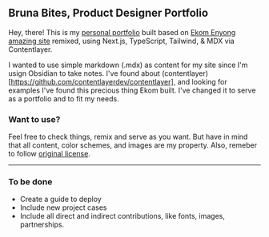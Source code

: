 
## Bruna Bites, Product Designer Portfolio

Hey, there! This is my [personal portfolio](https://bruna.design/) built based on [Ekom Enyong amazing site](https://github.com/ekomenyong/kommy-mdx) remixed, using Next.js, TypeScript, Tailwind, & MDX via Contentlayer.

I wanted to use simple markdown (.mdx) as content for my site since I'm usign Obsidian to take notes. I've found about (contentlayer)[https://github.com/contentlayerdev/contentlayer], and looking for examples I've found this precious thing Ekom built. I've changed it to serve as a portfolio and to fit my needs.

### Want to use?

Feel free to check things, remix and serve as you want. But have in mind that all content, color schemes, and images are my property. Also, remeber to follow [original license](https://github.com/ekomenyong/kommy-mdx/blob/main/LICENSE.txt).

--------------

### To be done
- Create a guide to deploy
- Include new project cases
- Include all direct and indirect contributions, like fonts, images, partnerships.
